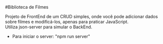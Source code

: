 #Biblioteca de Filmes

Projeto de FrontEnd de um CRUD simples, onde você pode adicionar dados sobre filmes e modificá-los, apenas para praticar JavaScript.<br/>
Utiliza json-server para simular o BackEnd.

 - Para iniciar o server: "npm run server"

